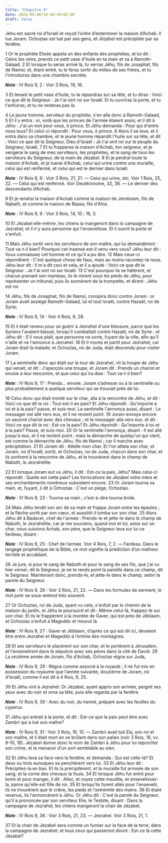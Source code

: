 ```yaml
---
title: "Chapitre 9"
date: 2024-09-06T18:40:45+02:00
draft: false
---
```



Jéhu est sacré roi d’Israël et reçoit l’ordre d’exterminer la maison d’Achab.
Il tue Joram.
Ochozias est tué par ses gens, et Jézabel est précipitée par sa fenêtre.


1 Or le prophète Elisée appela un des enfants des prophètes, et lui dit : Ceins tes reins, prends ce petit vase d'huile en ta main et va à Ramoth-Galaad. 2 Et lorsque tu seras arrivé là, tu verras Jéhu, fils de Josaphat, fils de Namsi; et, étant entré, tu le feras sortir du milieu de ses frères, et tu l'introduiras dans une chambre secrète.

***Note*** :  IV Rois 9, 2 : Voir 3 Rois, 19, 16.

3 Et tenant le petit vase d'huile, tu la répandras sur sa tête, et tu diras : Voici ce que dit le Seigneur : Je t'ai oint roi sur Israël. Et tu ouvriras la porte, et tu t'enfuiras, et tu ne resteras pas là.


4 Le jeune homme, serviteur du prophète, s'en alla donc à Ramoth-Galaad, 5 Et il y entra : or, voilà que les princes de l'armée étaient assis; et il dit à Jéhu : J'ai un mot pour vous, ô prince. Et Jéhu demanda : Pour qui d'entre nous tous? Et celui-ci répondit : Pour vous, ô prince. 6 Alors il se leva, et il entra dans sa chambre, et le jeune homme répandit l'huile sur sa tête, et dit : Voici ce que dit le Seigneur, Dieu d'Israël : Je t'ai oint roi sur le peuple du Seigneur, Israël, 7 Et tu frapperas la maison d'Achab, ton seigneur, et je vengerai le sang de mes serviteurs, les prophètes, et le sang de tous les serviteurs du Seigneur, de la main de Jézabel. 8 Et je perdrai toute la maison d'Achab, et je tuerai d'Achab, celui qui urine contre une muraille, celui qui est renfermé, et celui qui est le dernier dans Israël.

***Note*** :  IV Rois 9, 8 : Voir 3 Rois, 21, 21. ― Celui qui urine, etc. Voir 1 Rois, 25, 22. ― Celui qui est renfermé. Voir Deutéronome, 32, 36. ― Le dernier des descendants d’Achab.

9 Et je rendrai la maison d'Achab comme la maison de Jéroboam, fils de Nabath, et comme la maison de Baasa, fils d'Ahia.

***Note*** :  IV Rois 9, 9 : Voir 3 Rois, 14, 10 ; 16, 3.

10 Et Jézabel elle-même, les chiens la mangeront dans la campagne de Jezrahel, et il n'y aura personne qui l'ensevelisse. Et il ouvrit la porte et s'enfuit.


11 Mais Jéhu sortit vers les serviteurs de son maître, qui lui demandèrent : Tout va-t-il bien? Pourquoi cet insensé est-il venu vers vous? Jéhu leur dit : Vous connaissez cet homme et ce qu'il a pu dire. 12 Mais ceux-ci répondirent : C'est quelque chose de faux, mais au moins racontez-le nous. Jéhu leur dit : Il m'a dit ceci et cela, et il a ajouté : Voici ce que dit le Seigneur : Je t'ai oint roi sur Israël. 13 C'est pourquoi ils se hâtèrent, et chacun prenant son manteau, ils le mirent sous les pieds de Jéhu, pour représenter un tribunal; puis ils sonnèrent de la trompette, et dirent : Jéhu est roi.


14 Jéhu, fils de Josaphat, fils de Namsi, conspira donc contre Joram : or Joram avait assiégé Ramoth-Galaad, lui et tout Israël, contre Hazaël, roi de Syrie;

***Note*** :  IV Rois 9, 14 : Voir 4 Rois, 8, 28.

15 Et il était revenu pour se guérir à Jezrahel d'une blessure, parce que les Syriens l'avaient blessé, lorsqu'il combattait contre Hazaël, roi de Syrie ; et Jéhu dit : S'il vous plaît, que personne ne sorte, fuyant de la ville, afin qu'il n'aille et ne l'annonce à Jezrahel. 16 Et il monta et partit pour Jezrahel; car Joram était là malade; et Ochozias, roi de Juda, était descendu pour visiter Joram.


17 La sentinelle donc qui était sur la tour de Jezrahel, vit la troupe de Jéhu qui venait, et dit : J'aperçois une troupe, et Joram dit : Prends un chariot et envoie à leur rencontre, et que celui qui ira dise : Tout va-t-il bien?

***Note*** :  IV Rois 9, 17 : Prends… envoie. Joram s’adresse ou à la sentinelle ou plus probablement à quelque serviteur qui se trouvait près de lui.

18 Celui donc qui était monté sur le char, alla à la rencontre de Jéhu, et dit : Voici ce que dit le roi : Tout est-il en paix? Et Jéhu répondit : Qu'importe à toi et à la paix? passe, et suis-moi. La sentinelle l'annonça aussi, disant : Le messager est allé vers eux, et il ne revient point. 19 Joram envoya encore un second chariot avec des chevaux ; et le messager alla vers eux. et dit : Voici ce que dit le roi : Est-ce la paix? Et Jéhu répondit : Qu'importe à toi et à la paix? Passe, et suis-moi. 20 Or la sentinelle l'annonça, disant : Il est allé jusqu'à eux, et il ne revient point ; mais la démarche de quelqu'un qui vient, est comme la démarche de Jéhu, fils de Namsi ; car il marche avec précipitation. 21 Et Joram dit : Attelle mon char. Et l'on attela son char, et Joram, roi d'Israël, sortit, et Ochozias, roi de Juda, chacun dans son char, et ils sortirent à la rencontre de Jéhu, et le trouvèrent dans le champ de Naboth, le Jezrahélite.

22 Et lorsque Joram eut vu Jéhu, il dit : Est-ce la paix, Jéhu? Mais celui-ci répondit : Quelle est cette paix? Les fornications de Jézabel votre mère et ses enchantements nombreux subsistent encore. 23 Or Joram tourna sa main, et, fuyant, il dit à Ochozias : C'est un piège, Ochozias.

***Note*** :  IV Rois 9, 23 : Tourna sa main ; c’est-à-dire tourna bride.

24 Mais Jéhu tendit son arc de sa main et frappa Joram entre les épaules ; et la flèche sortit par son cœur, et aussitôt il tomba sur son char. 25 Alors Jéhu dit à Badacer, chef de l'armée : Prends-le et jette-le dans le champ de Naboth, le Jezrahélite; car je me souviens, quand moi et toi, assis sur un char, nous suivions Achab, son père, que le Seigneur leva sur lui ce fardeau, disant :

***Note*** :  IV Rois 9, 25 : Chef de l’armée. Voir 4 Rois, 7, 2. ― Fardeau. Dans le langage prophétique de la Bible, ce mot signifie la prédiction d’un malheur terrible et accablant.

26 Je jure, si pour le sang de Naboth et pour le sang de ses fils, que j'ai vu hier verser, dit le Seigneur, je ne te rends point la pareille dans ce champ, dit le Seigneur. Maintenant donc, prends-le, et jette-le dans le champ, selon la parole du Seigneur.

***Note*** :  IV Rois 9, 26 : Voir 3 Rois, 21, 22. ― Dans les formules de serment, le mot jurer se sous-entend très souvent.


27 Or Ochozias, roi de Juda, ayant vu cela, s'enfuit par le chemin de la maison du jardin, et Jéhu le poursuivit et dit : Même celui-là, frappez-le sur son char. Et ils le frappèrent à la montée de Gaver, qui est près de Jéblaam, et Ochozias s'enfuit à Mageddo et mourut là.

***Note*** :  IV Rois 9, 27 : Gaver et Jéblaam, d’après ce qui est dit ici, devaient être entre Jezrahel et Mageddo à l’entrée des montagnes.

28 Et ses serviteurs le placèrent sur son char, et le portèrent à Jérusalem, et l'ensevelirent dans le sépulcre avec ses pères dans la cité de David. 29 La onzième année de Joram, fils d'Achab, Ochozias régna sur Juda,

***Note*** :  IV Rois 9, 29 : Régna comme associé à la royauté ; il ne fut mis en possession du royaume que l’année suivante, douzième de Joram, roi d’Israël, comme il est dit à 4 Rois, 8, 25.


30 Et Jéhu vint à Jezrahel. Or Jézabel, ayant appris son arrivée, peignit ses yeux avec du noir et orna sa tête, puis elle regarda par la fenêtre

***Note*** :  IV Rois 9, 30 : Avec du noir, du henné, préparé avec les feuilles du cyperus.

31 Jéhu qui entrait à la porte, et dit : Est-ce que la paix peut être avec Zambri qui a tué son maître?

***Note*** :  IV Rois 9, 31 : Voir 3 Rois, 16, 10. ― Zambri avait tué Ela, son roi et son maître, et il était mort en se brûlant dans son palais (voir 3 Rois, 16, vv. 9-10, 18). Jézabel donne donc le nom de Zambri à Jéhu pour lui reprocher son crime, et le menacer d’un sort semblable au sien.

32 Et Jéhu leva sa face vers la fenêtre, et demanda : Qui est celle-là? Et deux ou trois eunuques se penchèrent vers lui. 33 Et Jéhu leur dit : Précipitez-la en bas. Et ils la précipitèrent, et la muraille fut arrosée de son sang, et la corne des chevaux la foula. 34 Et lorsque Jéhu fut entré pour boire et pour manger, il dit : Allez, et voyez cette maudite, et ensevelissez-la, parce qu'elle est fille de roi. 35 Et lorsqu'ils furent allés pour l'ensevelir, ils ne trouvèrent que le crâne, les pieds et l'extrémité des mains. 36 Et étant revenus, ils l'annoncèrent à Jéhu. Or Jéhu dit : C'est la parole du Seigneur, qu'il a prononcée par son serviteur Elie, le Tesbite, disant : Dans la campagne de Jezrahel, les chiens mangeront la chair de Jézabel,

***Note*** :  IV Rois 9, 36 : Voir 3 Rois, 21, 23. ― Jezrahel. Voir 3 Rois, 21, 1.

37 Et la chair de Jézabel sera comme un fumier sur la face de la terre, dans la campagne de Jezrahel; et tous ceux qui passeront diront : Est-ce là cette Jézabel?

